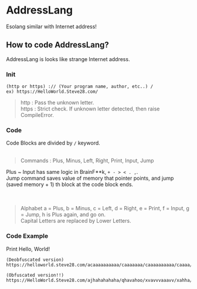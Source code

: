 # AddressLang
Esolang similar with Internet address!

## How to code AddressLang?
AddressLang is looks like strange Internet address.

### Init
```
(http or https) :// (Your program name, author, etc..) /
ex) https://HelloWorld.Steve28.com/
```
> http : Pass the unknown letter.<br>
> https : Strict check. If unknown letter detected, then raise CompileError.

### Code
Code Blocks are divided by `/` keyword.<br><br>

> Commands : Plus, Minus, Left, Right, Print, Input, Jump<br>

Plus ~ Input has same logic in BrainF\*\*k, `+ - > < . ,`.<br>
Jump command saves value of memory that pointer points, and jump (saved memory + 1) th block at the code block ends.<br><br><br>

> Alphabet
a = Plus, b = Minus, c = Left, d = Right, e = Print, f = Input, g = Jump, h is Plus again, and go on.<br>
Capital Letters are replaced by Lower Letters.

### Code Example
Print Hello, World!
```
(Deobfuscated version)
https://helloworld.steve28.com/acaaaaaaaaaa/caaaaaaa/caaaaaaaaaa/caaaa/caaa/ddddb.dgc/caaec/aeaaaaaaaeeaaae/caaaae/caae/dddaaaaaaaaaaaaaaae/ceaaaebbbbbbe/bbbbbbbbe/ccae

(Obfuscated version!!)
https://HelloWorld.Steve28.com/ajhahahahaha/qhavahoo/xvavvvaaavv/xahha/xhoa/krydw.duq/qvozx/azavhhvaoesahae/jahave/cval/drkahahahahahahahaz/qehaolpwibwbe/piwipiwis/qxae
```
